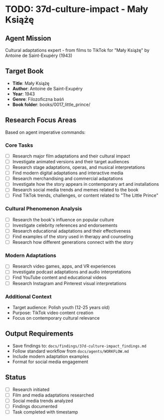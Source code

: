 # TODO: 37d-culture-impact - Mały Książę

## Agent Mission
Cultural adaptations expert - from films to TikTok for "Mały Książę" by Antoine de Saint-Exupéry (1943)

## Target Book
- **Title**: Mały Książę
- **Author**: Antoine de Saint-Exupéry
- **Year**: 1943
- **Genre**: Filozoficzna baśń
- **Book folder**: books/0017_little_prince/

## Research Focus Areas
Based on agent imperative commands:

### Core Tasks
- [ ] Research major film adaptations and their cultural impact
- [ ] Investigate animated versions and their target audiences
- [ ] Research stage adaptations, operas, and musical interpretations
- [ ] Find modern digital adaptations and interactive media
- [ ] Research merchandising and commercial adaptations
- [ ] Investigate how the story appears in contemporary art and installations
- [ ] Research social media trends and memes related to the book
- [ ] Find TikTok trends, challenges, or content related to "The Little Prince"

### Cultural Phenomenon Analysis
- [ ] Research the book's influence on popular culture
- [ ] Investigate celebrity references and endorsements
- [ ] Research educational adaptations and their effectiveness
- [ ] Find examples of the story used in therapy and counseling
- [ ] Research how different generations connect with the story

### Modern Adaptations
- [ ] Research video games, apps, and VR experiences
- [ ] Investigate podcast adaptations and audio interpretations
- [ ] Find YouTube content and educational videos
- [ ] Research Instagram and Pinterest visual interpretations

### Additional Context
- Target audience: Polish youth (12-25 years old)
- Purpose: TikTok video content creation
- Focus on contemporary cultural relevance

## Output Requirements
- Save findings to: `docs/findings/37d-culture-impact_findings.md`
- Follow standard workflow from `docs/agents/WORKFLOW.md`
- Include modern adaptation examples
- Format for social media engagement

## Status
- [ ] Research initiated
- [ ] Film and media adaptations researched
- [ ] Social media trends analyzed
- [ ] Findings documented
- [ ] Task completed with timestamp